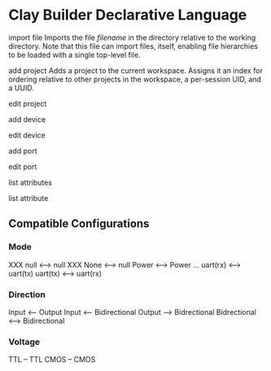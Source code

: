 # Clay Builder Declarative Language

import file <filename>
Imports the file _filename_ in the directory relative to the working directory. Note that this file can import files, itself, enabling file hierarchies to be loaded with a single top-level file.

add project
Adds a project to the current workspace. Assigns it an index for ordering relative to other projects in the workspace, a per-session UID, and a UUID.

edit project

add device

edit device

add port

edit port

list attributes

list attribute <identifier>

## Compatible Configurations

### Mode
XXX null ⟷ null
XXX None ⟷ null
Power ⟷ Power
...
uart(rx) ⟷ uart(tx)
uart(tx) ⟷ uart(rx)

### Direction
Input ⟵ Output
Input ⟵ Bidirectional
Output ⟶ Bidrectional
Bidrectional ⟷ Bidirectional

### Voltage
TTL – TTL
CMOS – CMOS